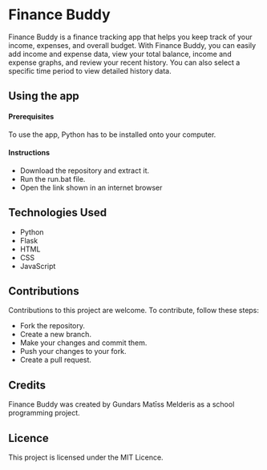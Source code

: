# Finance Buddy
Finance Buddy is a finance tracking app that helps you keep track of your income, expenses, and overall budget. With Finance Buddy, you can easily add income and expense data, view your total balance, income and expense graphs, and review your recent history. You can also select a specific time period to view detailed history data.

## Using the app
#### Prerequisites
To use the app, Python has to be installed onto your computer.
#### Instructions
* Download the repository and extract it.
* Run the run.bat file.
* Open the link shown in an internet browser

## Technologies Used
* Python
* Flask
* HTML
* CSS
* JavaScript
## Contributions
Contributions to this project are welcome. To contribute, follow these steps:

* Fork the repository.
* Create a new branch.
* Make your changes and commit them.
* Push your changes to your fork.
* Create a pull request.

## Credits
Finance Buddy was created by Gundars Matīss Melderis as a school programming project.

## Licence
This project is licensed under the MIT Licence.
